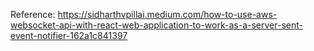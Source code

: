 Reference: https://sidharthvpillai.medium.com/how-to-use-aws-websocket-api-with-react-web-application-to-work-as-a-server-sent-event-notifier-162a1c841397

